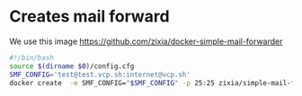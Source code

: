 # Creates mail forward
We use this image https://github.com/zixia/docker-simple-mail-forwarder

```` bash
#!/bin/bash
source $(dirname $0)/config.cfg
SMF_CONFIG='test@test.vcp.sh:internet@vcp.sh'
docker create  -e SMF_CONFIG="$SMF_CONFIG" -p 25:25 zixia/simple-mail-forwarder

````
